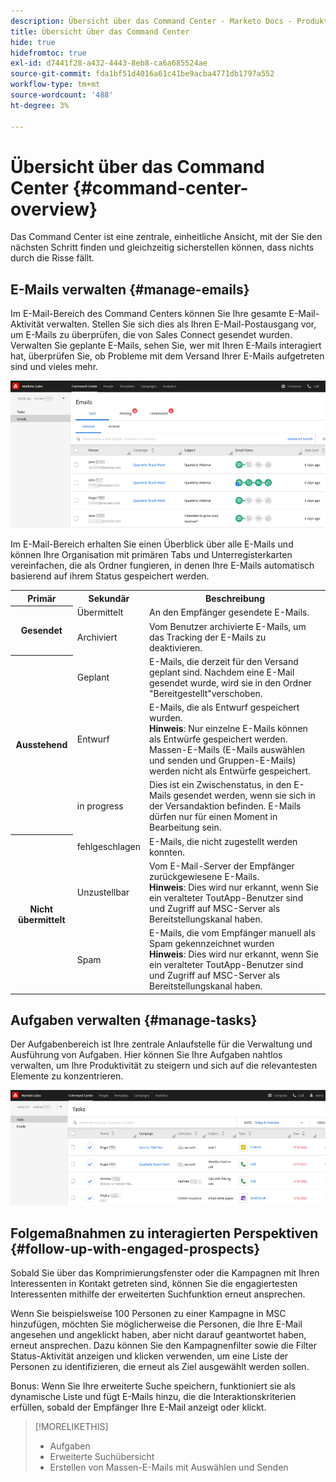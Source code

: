 ```yaml
---
description: Übersicht über das Command Center - Marketo Docs - Produktdokumentation
title: Übersicht über das Command Center
hide: true
hidefromtoc: true
exl-id: d7441f28-a432-4443-8eb8-ca6a685524ae
source-git-commit: fda1bf51d4016a61c41be9acba4771db1797a552
workflow-type: tm+mt
source-wordcount: '488'
ht-degree: 3%

---
```


# Übersicht über das Command Center {#command-center-overview}

Das Command Center ist eine zentrale, einheitliche Ansicht, mit der Sie den nächsten Schritt finden und gleichzeitig sicherstellen können, dass nichts durch die Risse fällt.

## E-Mails verwalten {#manage-emails}

Im E-Mail-Bereich des Command Centers können Sie Ihre gesamte E-Mail-Aktivität verwalten. Stellen Sie sich dies als Ihren E-Mail-Postausgang vor, um E-Mails zu überprüfen, die von Sales Connect gesendet wurden. Verwalten Sie geplante E-Mails, sehen Sie, wer mit Ihren E-Mails interagiert hat, überprüfen Sie, ob Probleme mit dem Versand Ihrer E-Mails aufgetreten sind und vieles mehr.

![](assets/command-center-overview-1.png)

Im E-Mail-Bereich erhalten Sie einen Überblick über alle E-Mails und können Ihre Organisation mit primären Tabs und Unterregisterkarten vereinfachen, die als Ordner fungieren, in denen Ihre E-Mails automatisch basierend auf ihrem Status gespeichert werden.

<table>
 <tr>
  <th>Primär</th>
  <th>Sekundär</th>
  <th>Beschreibung</th>
 </tr>
 <tr>
  <th rowspan="2">Gesendet</th>
  <td>Übermittelt</td>
  <td>An den Empfänger gesendete E-Mails.</td>
 </tr>
 <tr>
  <td>Archiviert</td>
  <td>Vom Benutzer archivierte E-Mails, um das Tracking der E-Mails zu deaktivieren.</td>
 </tr>
 <tr>
  <th rowspan="3">Ausstehend</th>
  <td>Geplant</td>
  <td>E-Mails, die derzeit für den Versand geplant sind. Nachdem eine E-Mail gesendet wurde, wird sie in den Ordner "Bereitgestellt"verschoben.</td>
 </tr>
 <tr>
  <td>Entwurf</td>
  <td>E-Mails, die als Entwurf gespeichert wurden.<br/>
  <strong>Hinweis</strong>: Nur einzelne E-Mails können als Entwürfe gespeichert werden. Massen-E-Mails (E-Mails auswählen und senden und Gruppen-E-Mails) werden nicht als Entwürfe gespeichert.</td>
 </tr>
 <tr>
  <td>in progress</td>
  <td>Dies ist ein Zwischenstatus, in den E-Mails gesendet werden, wenn sie sich in der Versandaktion befinden. E-Mails dürfen nur für einen Moment in Bearbeitung sein.</td>
 </tr>
 <tr>
  <th rowspan="3">Nicht übermittelt</th>
  <td>fehlgeschlagen</td>
  <td>E-Mails, die nicht zugestellt werden konnten.
</td>
 </tr>
 <tr>
  <td>Unzustellbar</td>
  <td>Vom E-Mail-Server der Empfänger zurückgewiesene E-Mails.<br/>
  <strong>Hinweis</strong>: Dies wird nur erkannt, wenn Sie ein veralteter ToutApp-Benutzer sind und Zugriff auf MSC-Server als Bereitstellungskanal haben.</td>
 </tr>
 <tr>
  <td>Spam</td>
  <td>E-Mails, die vom Empfänger manuell als Spam gekennzeichnet wurden<br/>
  <strong>Hinweis</strong>: Dies wird nur erkannt, wenn Sie ein veralteter ToutApp-Benutzer sind und Zugriff auf MSC-Server als Bereitstellungskanal haben.</td>
 </tr>
</table>

## Aufgaben verwalten {#manage-tasks}

Der Aufgabenbereich ist Ihre zentrale Anlaufstelle für die Verwaltung und Ausführung von Aufgaben. Hier können Sie Ihre Aufgaben nahtlos verwalten, um Ihre Produktivität zu steigern und sich auf die relevantesten Elemente zu konzentrieren.

![](assets/command-center-overview-2.png)

## Folgemaßnahmen zu interagierten Perspektiven {#follow-up-with-engaged-prospects}

Sobald Sie über das Komprimierungsfenster oder die Kampagnen mit Ihren Interessenten in Kontakt getreten sind, können Sie die engagiertesten Interessenten mithilfe der erweiterten Suchfunktion erneut ansprechen.

Wenn Sie beispielsweise 100 Personen zu einer Kampagne in MSC hinzufügen, möchten Sie möglicherweise die Personen, die Ihre E-Mail angesehen und angeklickt haben, aber nicht darauf geantwortet haben, erneut ansprechen. Dazu können Sie den Kampagnenfilter sowie die Filter Status-Aktivität anzeigen und klicken verwenden, um eine Liste der Personen zu identifizieren, die erneut als Ziel ausgewählt werden sollen.

Bonus: Wenn Sie Ihre erweiterte Suche speichern, funktioniert sie als dynamische Liste und fügt E-Mails hinzu, die die Interaktionskriterien erfüllen, sobald der Empfänger Ihre E-Mail anzeigt oder klickt.

>[!MORELIKETHIS]
>
>* Aufgaben
>* Erweiterte Suchübersicht
>* Erstellen von Massen-E-Mails mit Auswählen und Senden

